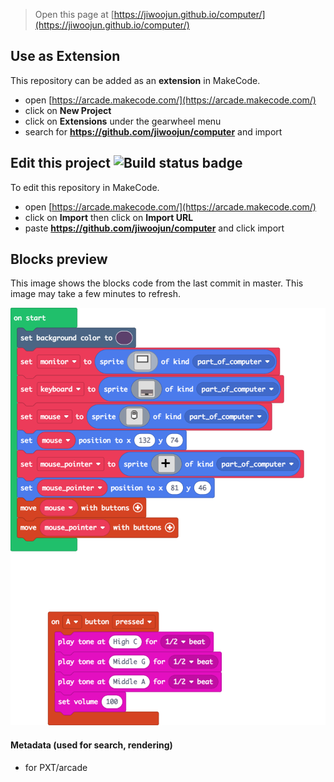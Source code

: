  


> Open this page at [https://jiwoojun.github.io/computer/](https://jiwoojun.github.io/computer/)

## Use as Extension

This repository can be added as an **extension** in MakeCode.

* open [https://arcade.makecode.com/](https://arcade.makecode.com/)
* click on **New Project**
* click on **Extensions** under the gearwheel menu
* search for **https://github.com/jiwoojun/computer** and import

## Edit this project ![Build status badge](https://github.com/jiwoojun/computer/workflows/MakeCode/badge.svg)

To edit this repository in MakeCode.

* open [https://arcade.makecode.com/](https://arcade.makecode.com/)
* click on **Import** then click on **Import URL**
* paste **https://github.com/jiwoojun/computer** and click import

## Blocks preview

This image shows the blocks code from the last commit in master.
This image may take a few minutes to refresh.

![A rendered view of the blocks](https://github.com/jiwoojun/computer/raw/master/.github/makecode/blocks.png)

#### Metadata (used for search, rendering)

* for PXT/arcade
<script src="https://makecode.com/gh-pages-embed.js"></script><script>makeCodeRender("{{ site.makecode.home_url }}", "{{ site.github.owner_name }}/{{ site.github.repository_name }}");</script>
